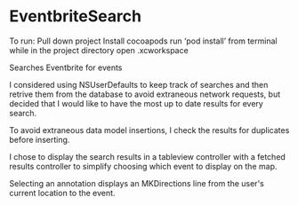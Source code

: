 EventbriteSearch
================

To run:
Pull down project
Install cocoapods
run ‘pod install’ from terminal while in the project directory
open .xcworkspace 

Searches Eventbrite for events

I considered using NSUserDefaults to keep track of searches and then retrive them from 
the database to avoid extraneous network requests, but decided that I would like to have
the most up to date results for every search. 

To avoid extraneous data model insertions, I check the results for duplicates before 
inserting. 

I chose to display the search results in a tableview controller with a fetched results
controller to simplify choosing which event to display on the map. 

Selecting an annotation displays an MKDirections line from the user's current location to 
the event.